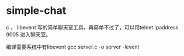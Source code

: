 # simple-chat

c ， libevent 写的简单聊天室工具，再简单不过了，可以用telnet ipaddress 9005 进入聊天室。

编译需要系统中有libevent 
gcc server.c -o server -levent
